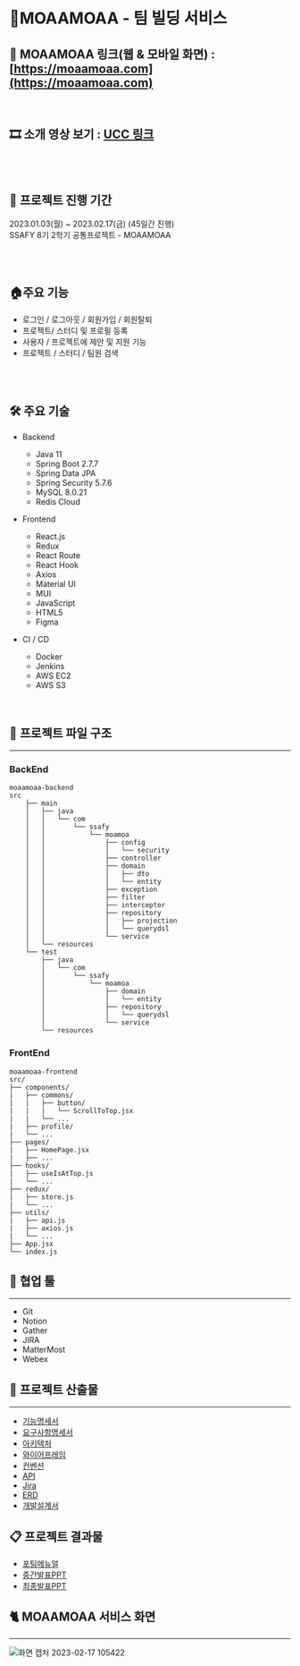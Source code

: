 # 🐇MOAAMOAA - 팀 빌딩 서비스
> 
> 


## 🔗 MOAAMOAA 링크(웹 & 모바일 화면) : [https://moaamoaa.com](https://moaamoaa.com)

<br>

## 🎞️ 소개 영상 보기 : [UCC 링크](https://youtu.be/2Qf8blUFny4)

<br>

<br>

## 🔻 프로젝트 진행 기간
2023.01.03(월) ~ 2023.02.17(금) (45일간 진행)  
SSAFY 8기 2학기 공통프로젝트 - MOAAMOAA

</br>

</br>


## 🏠주요 기능

- 로그인 / 로그아웃 / 회원가입 / 회원탈퇴
- 프로젝트/ 스터디 및 프로필 등록
- 사용자 / 프로젝트에 제안 및 지원 기능
- 프로젝트 / 스터디 / 팀원 검색

<br>
<br>

## 🛠️ 주요 기술

- Backend
    - Java 11
    - Spring Boot 2.7.7
    - Spring Data JPA
    - Spring Security 5.7.6
    - MySQL 8.0.21
    - Redis Cloud

- Frontend
    - React.js
    - Redux
    - React Route
    - React Hook
    - Axios
    - Material UI
    - MUI
    - JavaScript
    - HTML5
    - Figma

- CI / CD
    - Docker
    - Jenkins
    - AWS EC2
    - AWS S3

<br>

## 📁 프로젝트 파일 구조
---
### BackEnd
```
moaamoaa-backend
src
    ├── main
    │   ├── java
    │   │   └── com
    │   │       └── ssafy
    │   │           └── moamoa
    │   │               ├── config
    │   │               │   └── security
    │   │               ├── controller
    │   │               ├── domain
    │   │               │   ├── dto
    │   │               │   └── entity
    │   │               ├── exception
    │   │               ├── filter
    │   │               ├── interceptor
    │   │               ├── repository
    │   │               │   ├── projection
    │   │               │   └── querydsl
    │   │               └── service
    │   └── resources
    └── test
        ├── java
        │   └── com
        │       └── ssafy
        │           └── moamoa
        │               ├── domain
        │               │   └── entity
        │               ├── repository
        │               │   └── querydsl
        │               └── service
        └── resources
```
### FrontEnd
```
moaamoaa-frontend
src/
├── components/  
|   ├── commons/       
|   |   ├── button/             
|   |   |   └── ScrollToTop.jsx        
|   |   └── ...
|   ├── profile/        
|   └── ...
├── pages/       
|   ├── HomePage.jsx   
|   ├── ...
├── hooks/        
|   ├── useIsAtTop.js   
|   └── ...
├── redux/       
|   ├── store.js       
|   └── ...
├── utils/        
|   ├── api.js          
|   ├── axios.js       
|   └── ...
├── App.jsx      
└── index.js      
```

## 🤝 협업 툴
---
- Git
- Notion
- Gather
- JIRA
- MatterMost
- Webex


## 📜 프로젝트 산출물
---
- [기능명세서](./docs/%EA%B8%B0%EB%8A%A5%EB%AA%85%EC%84%B8%EC%84%9C.md)
- [요구사항명세서](./docs/%EC%9A%94%EA%B5%AC%EC%82%AC%ED%95%AD%EB%AA%85%EC%84%B8%EC%84%9C.md)
- [아키텍처](./docs/%EC%95%84%ED%82%A4%ED%85%8D%EC%B3%90.md)
- [와이어프레임](./docs/와이어프레임.md)
- [컨벤션](./docs/컨벤션.md)
- [API](./docs/API.md)
- [Jira](./docs/%EB%B2%88%EB%8B%A4%EC%9A%B4%EC%B0%A8%ED%8A%B8.md)
- [ERD](./docs/erd.md)
- [개발설계서](./docs/%EA%B0%9C%EB%B0%9C%EC%84%A4%EA%B3%84%EC%84%9C.md)


## 📋 프로젝트 결과물
- [포팅메뉴얼](./exec/)
- [중간발표PPT](./docs/%EC%A4%91%EA%B0%84%EB%B0%9C%ED%91%9CPPT.md)
- [최종발표PPT](./docs/%EC%B5%9C%EC%A2%85%EB%B0%9C%ED%91%9CPPT.md)


## 🐈 MOAAMOAA 서비스 화면
---
![화면 캡처 2023-02-17 105422](https://user-images.githubusercontent.com/57094856/219529538-339cc765-8422-4ced-802c-118028616320.png)

